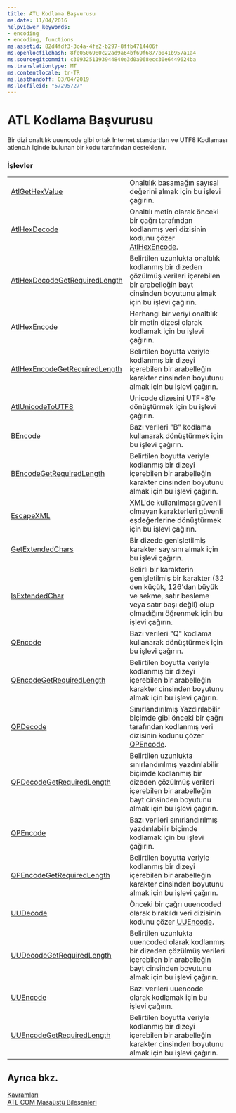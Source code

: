 ```yaml
---
title: ATL Kodlama Başvurusu
ms.date: 11/04/2016
helpviewer_keywords:
- encoding
- encoding, functions
ms.assetid: 82d4fdf3-3c4a-4fe2-b297-8ffb4714406f
ms.openlocfilehash: 8fe0506980c22ad9a64bf69f6877b041b957a1a4
ms.sourcegitcommit: c3093251193944840e3d0a068ecc30e6449624ba
ms.translationtype: MT
ms.contentlocale: tr-TR
ms.lasthandoff: 03/04/2019
ms.locfileid: "57295727"
---
```

# <a name="atl-encoding-reference"></a>ATL Kodlama Başvurusu

Bir dizi onaltılık uuencode gibi ortak Internet standartları ve UTF8 Kodlaması atlenc.h içinde bulunan bir kodu tarafından desteklenir.

### <a name="functions"></a>İşlevler

|||
|-|-|
|[AtlGetHexValue](reference/atl-text-encoding-functions.md#atlgethexvalue)|Onaltılık basamağın sayısal değerini almak için bu işlevi çağırın.|
|[AtlHexDecode](reference/atl-text-encoding-functions.md#atlhexdecode)|Onaltılı metin olarak önceki bir çağrı tarafından kodlanmış veri dizisinin kodunu çözer [AtlHexEncode](reference/atl-text-encoding-functions.md#atlhexencode).|
|[AtlHexDecodeGetRequiredLength](reference/atl-text-encoding-functions.md#atlhexdecodegetrequiredlength)|Belirtilen uzunlukta onaltılık kodlanmış bir dizeden çözülmüş verileri içerebilen bir arabelleğin bayt cinsinden boyutunu almak için bu işlevi çağırın.|
|[AtlHexEncode](reference/atl-text-encoding-functions.md#atlhexencode)|Herhangi bir veriyi onaltılık bir metin dizesi olarak kodlamak için bu işlevi çağırın.|
|[AtlHexEncodeGetRequiredLength](reference/atl-text-encoding-functions.md#atlhexencodegetrequiredlength)|Belirtilen boyutta veriyle kodlanmış bir dizeyi içerebilen bir arabelleğin karakter cinsinden boyutunu almak için bu işlevi çağırın.|
|[AtlUnicodeToUTF8](reference/atl-text-encoding-functions.md#atlunicodetoutf8)|Unicode dizesini UTF-8'e dönüştürmek için bu işlevi çağırın.|
|[BEncode](reference/atl-text-encoding-functions.md#bencode)|Bazı verileri "B" kodlama kullanarak dönüştürmek için bu işlevi çağırın.|
|[BEncodeGetRequiredLength](reference/atl-text-encoding-functions.md#bencodegetrequiredlength)|Belirtilen boyutta veriyle kodlanmış bir dizeyi içerebilen bir arabelleğin karakter cinsinden boyutunu almak için bu işlevi çağırın.|
|[EscapeXML](reference/atl-text-encoding-functions.md#escapexml)|XML'de kullanılması güvenli olmayan karakterleri güvenli eşdeğerlerine dönüştürmek için bu işlevi çağırın.|
|[GetExtendedChars](reference/atl-text-encoding-functions.md#getextendedchars)|Bir dizede genişletilmiş karakter sayısını almak için bu işlevi çağırın.|
|[IsExtendedChar](reference/atl-text-encoding-functions.md#isextendedchar)|Belirli bir karakterin genişletilmiş bir karakter (32 den küçük, 126'dan büyük ve sekme, satır besleme veya satır başı değil) olup olmadığını öğrenmek için bu işlevi çağırın.|
|[QEncode](reference/atl-text-encoding-functions.md#qencode)|Bazı verileri "Q" kodlama kullanarak dönüştürmek için bu işlevi çağırın.|
|[QEncodeGetRequiredLength](reference/atl-text-encoding-functions.md#qencodegetrequiredlength)|Belirtilen boyutta veriyle kodlanmış bir dizeyi içerebilen bir arabelleğin karakter cinsinden boyutunu almak için bu işlevi çağırın.|
|[QPDecode](reference/atl-text-encoding-functions.md#qpdecode)|Sınırlandırılmış Yazdırılabilir biçimde gibi önceki bir çağrı tarafından kodlanmış veri dizisinin kodunu çözer [QPEncode](reference/atl-text-encoding-functions.md#qpencode).|
|[QPDecodeGetRequiredLength](reference/atl-text-encoding-functions.md#qpdecodegetrequiredlength)|Belirtilen uzunlukta sınırlandırılmış yazdırılabilir biçimde kodlanmış bir dizeden çözülmüş verileri içerebilen bir arabelleğin bayt cinsinden boyutunu almak için bu işlevi çağırın.|
|[QPEncode](reference/atl-text-encoding-functions.md#qpencode)|Bazı verileri sınırlandırılmış yazdırılabilir biçimde kodlamak için bu işlevi çağırın.|
|[QPEncodeGetRequiredLength](reference/atl-text-encoding-functions.md#qpencodegetrequiredlength)|Belirtilen boyutta veriyle kodlanmış bir dizeyi içerebilen bir arabelleğin karakter cinsinden boyutunu almak için bu işlevi çağırın.|
|[UUDecode](reference/atl-text-encoding-functions.md#uudecode)|Önceki bir çağrı uuencoded olarak bırakıldı veri dizisinin kodunu çözer [UUEncode](reference/atl-text-encoding-functions.md#uuencode).|
|[UUDecodeGetRequiredLength](reference/atl-text-encoding-functions.md#uudecodegetrequiredlength)|Belirtilen uzunlukta uuencoded olarak kodlanmış bir dizeden çözülmüş verileri içerebilen bir arabelleğin bayt cinsinden boyutunu almak için bu işlevi çağırın.|
|[UUEncode](reference/atl-text-encoding-functions.md#uuencode)|Bazı verileri uuencode olarak kodlamak için bu işlevi çağırın.|
|[UUEncodeGetRequiredLength](reference/atl-text-encoding-functions.md#uuencodegetrequiredlength)|Belirtilen boyutta veriyle kodlanmış bir dizeyi içerebilen bir arabelleğin karakter cinsinden boyutunu almak için bu işlevi çağırın.|

## <a name="see-also"></a>Ayrıca bkz.

[Kavramları](../atl/active-template-library-atl-concepts.md)<br/>
[ATL COM Masaüstü Bileşenleri](../atl/atl-com-desktop-components.md)
